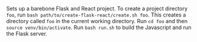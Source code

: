 Sets up a barebone Flask and React project. To create a project directory `foo`, run `bash path/to/create-flask-react/create.sh foo`. This creates a directory called `foo` in the current working directory. Run `cd foo` and then `source venv/bin/activate`. Run `bash run.sh` to build the Javascript and run the Flask server.

